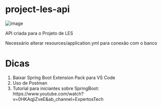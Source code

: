 # project-les-api

![image](https://user-images.githubusercontent.com/90282663/155867366-c6a26656-4617-4e5e-be94-d8264f84c7e7.png)

API criada para o Projeto de LES<p/>
Necessário alterar resources/application.yml para conexão com o banco 

<h1>Dicas</h1>
<ol>
<li>Baixar Spring Boot Extension Pack para VS Code</li>
<li>Uso de Postman</li>
<li>Tutorial para iniciantes sobre SpringBoot: https://www.youtube.com/watch?v=0HKAqjiZveE&ab_channel=ExpertosTech</li>
</ol>
